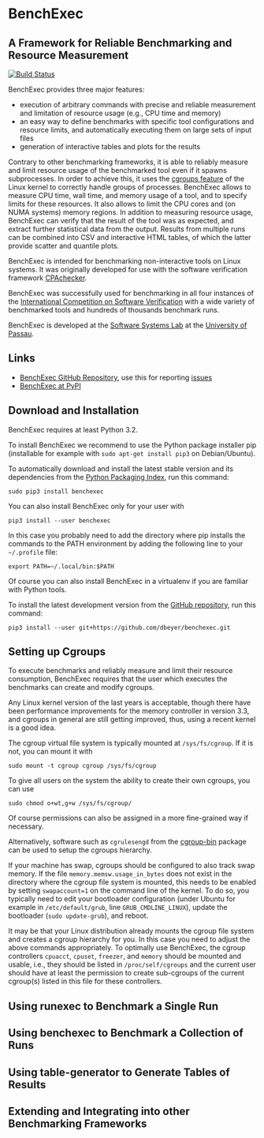 # BenchExec
## A Framework for Reliable Benchmarking and Resource Measurement

[![Build Status](https://travis-ci.org/dbeyer/benchexec.svg?branch=master)](https://travis-ci.org/dbeyer/benchexec)

BenchExec provides three major features:
- execution of arbitrary commands with precise and reliable measurement
  and limitation of resource usage (e.g., CPU time and memory)
- an easy way to define benchmarks with specific tool configurations
  and resource limits,
  and automatically executing them on large sets of input files
- generation of interactive tables and plots for the results

Contrary to other benchmarking frameworks,
it is able to reliably measure and limit resource usage
of the benchmarked tool even if it spawns subprocesses.
In order to achieve this,
it uses the [cgroups feature](https://www.kernel.org/doc/Documentation/cgroups/cgroups.txt)
of the Linux kernel to correctly handle groups of processes.
BenchExec allows to measure CPU time, wall time, and memory usage of a tool,
and to specify limits for these resources.
It also allows to limit the CPU cores and (on NUMA systems) memory regions.
In addition to measuring resource usage,
BenchExec can verify that the result of the tool was as expected,
and extract further statistical data from the output.
Results from multiple runs can be combined into CSV and interactive HTML tables,
of which the latter provide scatter and quantile plots.

BenchExec is intended for benchmarking non-interactive tools on Linux systems.
It was originally developed for use with the software verification framework
[CPAchecker](http://cpachecker.sosy-lab.org).

BenchExec was successfully used for benchmarking in all four instances
of the [International Competition on Software Verification](http://sv-comp.sosy-lab.org)
with a wide variety of benchmarked tools and hundreds of thousands benchmark runs.

BenchExec is developed at the [Software Systems Lab](http://www.sosy-lab.org) at the [University of Passau](http://www.uni-passau.de).


## Links
- [BenchExec GitHub Repository](https://github.com/dbeyer/benchexec),
  use this for reporting [issues](https://github.com/dbeyer/benchexec/issues)
- [BenchExec at PyPI](https://pypi.python.org/pypi/BenchExec)


## Download and Installation
BenchExec requires at least Python 3.2.

To install BenchExec we recommend to use the Python package installer pip
(installable for example with `sudo apt-get install pip3` on Debian/Ubuntu).

To automatically download and install the latest stable version and its dependencies
from the [Python Packaging Index](https://pypi.python.org/pypi/BenchExec),
run this command:

    sudo pip3 install benchexec

You can also install BenchExec only for your user with

    pip3 install --user benchexec

In this case you probably need to add the directory where pip installs the commands to the PATH environment by adding the following line to your `~/.profile` file:

    export PATH=~/.local/bin:$PATH

Of course you can also install BenchExec in a virtualenv if you are familiar with Python tools.

To install the latest development version from the [GitHub repository](https://github.com/dbeyer/benchexec), run this command:

    pip3 install --user git+https://github.com/dbeyer/benchexec.git


## Setting up Cgroups
To execute benchmarks and reliably measure and limit their resource consumption,
BenchExec requires that the user which executes the benchmarks
can create and modify cgroups.

Any Linux kernel version of the last years is
acceptable, though there have been performance improvements for the memory
controller in version 3.3, and cgroups in general are still getting improved, thus,
using a recent kernel is a good idea.

The cgroup virtual file system is typically mounted at `/sys/fs/cgroup`.
If it is not, you can mount it with

    sudo mount -t cgroup cgroup /sys/fs/cgroup

To give all users on the system the ability to create their own cgroups,
you can use

    sudo chmod o+wt,g+w /sys/fs/cgroup/

Of course permissions can also be assigned in a more fine-grained way if necessary.

Alternatively, software such as `cgrulesengd` from
the [cgroup-bin](http://libcg.sourceforge.net/) package
can be used to setup the cgroups hierarchy.

If your machine has swap, cgroups should be configured to also track swap memory.
If the file `memory.memsw.usage_in_bytes` does not exist in the directory
where the cgroup file system is mounted, this needs to be enabled by setting
`swapaccount=1` on the command line of the kernel.
To do so, you typically need to edit your bootloader configuration
(under Ubuntu for example in `/etc/default/grub`, line `GRUB_CMDLINE_LINUX`),
update the bootloader (`sudo update-grub`), and reboot.

It may be that your Linux distribution already mounts the cgroup file system
and creates a cgroup hierarchy for you.
In this case you need to adjust the above commands appropriately.
To optimally use BenchExec,
the cgroup controllers `cpuacct`, `cpuset`, `freezer`, and `memory`
should be mounted and usable,
i.e., they should be listed in `/proc/self/cgroups` and the current user
should have at least the permission to create sub-cgroups of the current cgroup(s)
listed in this file for these controllers.


## Using runexec to Benchmark a Single Run

## Using benchexec to Benchmark a Collection of Runs

## Using table-generator to Generate Tables of Results

## Extending and Integrating into other Benchmarking Frameworks